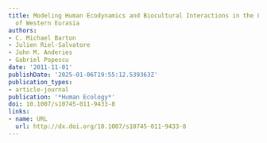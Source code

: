 ```yaml
---
title: Modeling Human Ecodynamics and Biocultural Interactions in the Late Pleistocene
  of Western Eurasia
authors:
- C. Michael Barton
- Julien Riel-Salvatore
- John M. Anderies
- Gabriel Popescu
date: '2011-11-01'
publishDate: '2025-01-06T19:55:12.539363Z'
publication_types:
- article-journal
publication: '*Human Ecology*'
doi: 10.1007/s10745-011-9433-8
links:
- name: URL
  url: http://dx.doi.org/10.1007/s10745-011-9433-8
---
```

